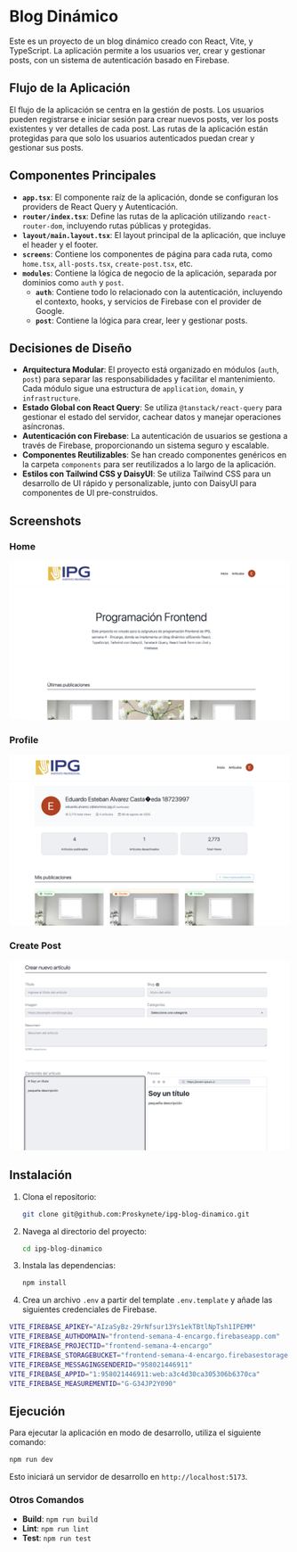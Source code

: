 # Blog Dinámico

Este es un proyecto de un blog dinámico creado con React, Vite, y TypeScript. La aplicación permite a los usuarios ver, crear y gestionar posts, con un sistema de autenticación basado en Firebase.

## Flujo de la Aplicación

El flujo de la aplicación se centra en la gestión de posts. Los usuarios pueden registrarse e iniciar sesión para crear nuevos posts, ver los posts existentes y ver detalles de cada post. Las rutas de la aplicación están protegidas para que solo los usuarios autenticados puedan crear y gestionar sus posts.

## Componentes Principales

- **`app.tsx`**: El componente raíz de la aplicación, donde se configuran los providers de React Query y Autenticación.
- **`router/index.tsx`**: Define las rutas de la aplicación utilizando `react-router-dom`, incluyendo rutas públicas y protegidas.
- **`layout/main.layout.tsx`**: El layout principal de la aplicación, que incluye el header y el footer.
- **`screens`**: Contiene los componentes de página para cada ruta, como `home.tsx`, `all-posts.tsx`, `create-post.tsx`, etc.
- **`modules`**: Contiene la lógica de negocio de la aplicación, separada por dominios como `auth` y `post`.
  - **`auth`**: Contiene todo lo relacionado con la autenticación, incluyendo el contexto, hooks, y servicios de Firebase con el provider de Google.
  - **`post`**: Contiene la lógica para crear, leer y gestionar posts.

## Decisiones de Diseño

- **Arquitectura Modular**: El proyecto está organizado en módulos (`auth`, `post`) para separar las responsabilidades y facilitar el mantenimiento. Cada módulo sigue una estructura de `application`, `domain`, y `infrastructure`.
- **Estado Global con React Query**: Se utiliza `@tanstack/react-query` para gestionar el estado del servidor, cachear datos y manejar operaciones asíncronas.
- **Autenticación con Firebase**: La autenticación de usuarios se gestiona a través de Firebase, proporcionando un sistema seguro y escalable.
- **Componentes Reutilizables**: Se han creado componentes genéricos en la carpeta `components` para ser reutilizados a lo largo de la aplicación.
- **Estilos con Tailwind CSS y DaisyUI**: Se utiliza Tailwind CSS para un desarrollo de UI rápido y personalizable, junto con DaisyUI para componentes de UI pre-construidos.

## Screenshots

### Home
![Home](docs/home.png)

### Profile
![Profile](docs/profile.png)

### Create Post
![Create Post](docs/create-post.png)

## Instalación

1.  Clona el repositorio:
    ```bash
    git clone git@github.com:Proskynete/ipg-blog-dinamico.git
    ```
2.  Navega al directorio del proyecto:
    ```bash
    cd ipg-blog-dinamico
    ```
3.  Instala las dependencias:
    ```bash
    npm install
    ```
4.  Crea un archivo `.env` a partir del template `.env.template` y añade las siguientes credenciales de Firebase.

```bash
VITE_FIREBASE_APIKEY="AIzaSyBz-29rNfsur13Ys1ekTBtlNpTsh1IPEMM"
VITE_FIREBASE_AUTHDOMAIN="frontend-semana-4-encargo.firebaseapp.com"
VITE_FIREBASE_PROJECTID="frontend-semana-4-encargo"
VITE_FIREBASE_STORAGEBUCKET="frontend-semana-4-encargo.firebasestorage.app"
VITE_FIREBASE_MESSAGINGSENDERID="958021446911"
VITE_FIREBASE_APPID="1:958021446911:web:a3c4d30ca305306b6370ca"
VITE_FIREBASE_MEASUREMENTID="G-G34JP2Y090"
```

## Ejecución

Para ejecutar la aplicación en modo de desarrollo, utiliza el siguiente comando:

```bash
npm run dev
```

Esto iniciará un servidor de desarrollo en `http://localhost:5173`.

### Otros Comandos

- **Build**: `npm run build`
- **Lint**: `npm run lint`
- **Test**: `npm run test`
